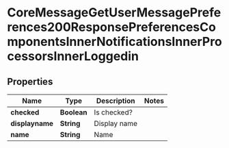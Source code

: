 

# CoreMessageGetUserMessagePreferences200ResponsePreferencesComponentsInnerNotificationsInnerProcessorsInnerLoggedin


## Properties

| Name | Type | Description | Notes |
|------------ | ------------- | ------------- | -------------|
|**checked** | **Boolean** | Is checked? |  |
|**displayname** | **String** | Display name |  |
|**name** | **String** | Name |  |



